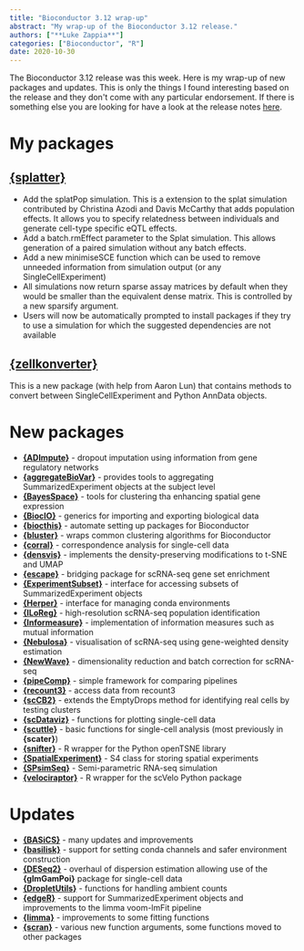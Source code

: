 ```yaml
---
title: "Bioconductor 3.12 wrap-up"
abstract: "My wrap-up of the Bioconductor 3.12 release."
authors: ["**Luke Zappia**"]
categories: ["Bioconductor", "R"]
date: 2020-10-30
---
```


The Bioconductor 3.12 release was this week. Here is my wrap-up of new packages
and updates. This is only the things I found interesting based on the release
and they don't come with any particular endorsement. If there is
something else you are looking for have a look at the release notes
[here][bioc-news].

# My packages

## [**{splatter}**][splatter]

* Add the splatPop simulation. This is a extension to the splat simulation contributed by Christina Azodi and Davis McCarthy that adds population effects.
  It allows you to specify relatedness between individuals and generate cell-type specific eQTL effects.
* Add a batch.rmEffect parameter to the Splat simulation.
  This allows generation of a paired simulation without any batch effects.
* Add a new minimiseSCE function which can be used to remove unneeded information from simulation output (or any SingleCellExperiment)
* All simulations now return sparse assay matrices by default when they would be smaller than the equivalent dense matrix.
  This is controlled by a new sparsify argument.
* Users will now be automatically prompted to install packages if they try to use a simulation for which the suggested dependencies are not available

## [**{zellkonverter}**][zellkonverter]

This is a new package (with help from Aaron Lun) that contains methods to convert between SingleCellExperiment and Python AnnData objects.

# New packages

* [**{ADImpute}**][ADImpute] - dropout imputation using information from gene regulatory networks
* [**{aggregateBioVar}**][aggregateBioVar] - provides tools to aggregating SummarizedExperiment objects at the subject level
* [**{BayesSpace}**][BayesSpace] - tools for clustering tha enhancing spatial gene expression
* [**{BiocIO}**][BiocIO] - generics for importing and exporting biological data
* [**{biocthis}**][biocthis] - automate setting up packages for Bioconductor
* [**{bluster}**][bluster] - wraps common clustering algorithms for Bioconductor
* [**{corral}**][corral] - correspondence analysis for single-cell data
* [**{densvis}**][densvis] - implements the density-preserving modifications to t-SNE and UMAP
* [**{escape}**][escape] - bridging package for scRNA-seq gene set enrichment
* [**{ExperimentSubset}**][ExperimentSubset] - interface for accessing subsets of SummarizedExperiment objects
* [**{Herper}**][Herper] - interface for managing conda environments
* [**{ILoReg}**][ILoReg] - high-resolution scRNA-seq population identification
* [**{Informeasure}**][Informeasure] - implementation of information measures such as mutual information
* [**{Nebulosa}**][Nebulosa] - visualisation of scRNA-seq using gene-weighted density estimation
* [**{NewWave}**][NewWave] - dimensionality reduction and batch correction for scRNA-seq
* [**{pipeComp}**][pipeComp] - simple framework for comparing pipelines
* [**{recount3}**][recount3] - access data from recount3
* [**{scCB2}**][scCB2] - extends the EmptyDrops method for identifying real cells by testing clusters
* [**{scDataviz}**][scDataviz] - functions for plotting single-cell data
* [**{scuttle}**][scuttle] - basic functions for single-cell analysis (most previously in **{scater}**)
* [**{snifter}**][snifter] - R wrapper for the Python openTSNE library
* [**{SpatialExperiment}**][SpatialExperiment] - S4 class for storing spatial experiments
* [**{SPsimSeq}**][SPsimSeq] - Semi-parametric RNA-seq simulation
* [**{velociraptor}**][velociraptor] - R wrapper for the scVelo Python package

# Updates

* [**{BASiCS}**][BASiCS] - many updates and improvements
* [**{basilisk}**][basilisk] - support for setting conda channels and safer environment construction
* [**{DESeq2}**][DESeq2] - overhaul of dispersion estimation allowing use of the **{glmGamPoi}** package for single-cell data
* [**{DropletUtils}**][DropletUtils] - functions for handling ambient counts
* [**{edgeR}**][edgeR] - support for SummarizedExperiment objects and improvements to the limma voom-lmFit pipeline
* [**{limma}**][limma] - improvements to some fitting functions
* [**{scran}**][scran] - various new function arguments, some functions moved to other packages

[bioc-news]: https://bioconductor.org/news/bioc_3_12_release/ "Bioconductor 3.12 release notes"
[splatter]: https://bioconductor.org/packages/release/bioc/html/splatter.html "splatter"
[zellkonverter]: https://bioconductor.org/packages/release/bioc/html/zellkonverter.html "zellkonverter"
[ADImpute]: https://bioconductor.org/packages/release/bioc/html/ADImpute.html "ADImpute"
[aggregateBioVar]: https://bioconductor.org/packages/release/bioc/html/aggregateBioVar.html "aggregateBioVar"
[BayesSpace]: https://bioconductor.org/packages/release/bioc/html/BayesSpace.html "BayesSpace"
[BiocIO]: https://bioconductor.org/packages/release/bioc/html/BiocIO.html "BiocIO"
[biocthis]: https://bioconductor.org/packages/release/bioc/html/biocthis.html "biocthis"
[bluster]: https://bioconductor.org/packages/release/bioc/html/bluster.html "bluster"
[corral]: https://bioconductor.org/packages/release/bioc/html/corral.html "corral"
[densvis]: https://bioconductor.org/packages/release/bioc/html/densvis.html "densvis"
[escape]: https://bioconductor.org/packages/release/bioc/html/escape.html "escape"
[ExperimentSubset]: https://bioconductor.org/packages/release/bioc/html/ExperimentSubset.html "ExperimentSubset"
[Herper]: https://bioconductor.org/packages/release/bioc/html/Herper.html "Herper"
[ILoReg]: https://bioconductor.org/packages/release/bioc/html/ILoReg.html "ILoReg"
[Informeasure]: https://bioconductor.org/packages/release/bioc/html/Informeasure.html "Informeasure"
[Nebulosa]: https://bioconductor.org/packages/release/bioc/html/Nebulosa.html "Nebulosa"
[NewWave]: https://bioconductor.org/packages/release/bioc/html/NewWave.html "NewWave"
[pipeComp]: https://bioconductor.org/packages/release/bioc/html/pipeComp.html "pipeComp"
[recount3]: https://bioconductor.org/packages/release/bioc/html/recount3.html "recount3"
[scCB2]: https://bioconductor.org/packages/release/bioc/html/scDataviz.html "scCB2"
[scDataviz]: https://bioconductor.org/packages/release/bioc/html/scDataviz.html "scDataviz"
[scuttle]: https://bioconductor.org/packages/release/bioc/html/scuttle.html "scuttle"
[snifter]: https://bioconductor.org/packages/release/bioc/html/snifter.html "snifter"
[SpatialExperiment]: https://bioconductor.org/packages/release/bioc/html/SpatialExperiment.html "SpatialExperiment"
[SPsimSeq]: https://bioconductor.org/packages/release/bioc/html/SPsimSeq.html "SPsimSeq"
[velociraptor]: https://bioconductor.org/packages/release/bioc/html/velociraptor.html "velociraptor"
[BASiCS]: https://bioconductor.org/packages/release/bioc/html/BASiCS.html "BASiCS"
[basilisk]: https://bioconductor.org/packages/release/bioc/html/basilisk.html "basilisk"
[DESeq2]: https://bioconductor.org/packages/release/bioc/html/DESeq2.html "DESeq2"
[DropletUtils]: https://bioconductor.org/packages/release/bioc/html/DropletUtils.html "DropletUtils"
[edgeR]: https://bioconductor.org/packages/release/bioc/html/edgeR.html "edgeR"
[limma]: https://bioconductor.org/packages/release/bioc/html/limma.html "limma"
[scran]: https://bioconductor.org/packages/release/bioc/html/scran.html "scran"
